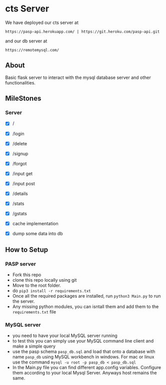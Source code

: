# cts Server

We have deployed our cts server at 
```
https://pasp-api.herokuapp.com/ | https://git.heroku.com/pasp-api.git
```
and our db server at 
```
https://remotemysql.com/

```

## About
Basic flask server to interact with the mysql database server and other functionalities.

## MileStones
### Server
- [x] /
- [x] /login
- [x] /delete 
- [x] /signup
- [x] /forgot
- [x] /input get
- [x] /input post
- [x] /details
- [x] /stats
- [x] /gstats
- [x] cache implementation
- [x] dump some data into db


## How to Setup
### PASP server
* Fork this repo 
* clone this repo locally using git
* Move to the root folder.
* do `pip3 install -r requirements.txt`
* Once all the required packages are installed, run `python3 Main.py` to run the server.
* Any missing python modules, you can isntall them and add them to the `requirements.txt` file
### MySQL server
* you need to have your local MySQL server running
* to test this you can simply use your MySQL command line client and make a simple query
* use the pasp schema `pasp_db.sql` and load that onto a database with name `pasp_db` using MySQL workbench in windows. For mac or linux use the command `mysql -u root -p pasp_db < pasp_db.sql`
* In the Main.py file you can find different app.config variables. Configure them according to your local Mysql Server. Anyways host remains the same.
